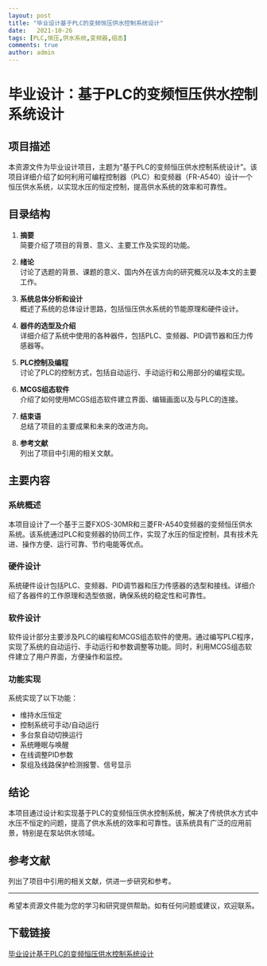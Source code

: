 ```yaml
---
layout: post
title: "毕业设计基于PLC的变频恒压供水控制系统设计"
date:   2021-10-26
tags: [PLC,恒压,供水系统,变频器,组态]
comments: true
author: admin
---
```

# 毕业设计：基于PLC的变频恒压供水控制系统设计

## 项目描述

本资源文件为毕业设计项目，主题为“基于PLC的变频恒压供水控制系统设计”。该项目详细介绍了如何利用可编程控制器（PLC）和变频器（FR-A540）设计一个恒压供水系统，以实现水压的恒定控制，提高供水系统的效率和可靠性。

## 目录结构

1. **摘要**  
   简要介绍了项目的背景、意义、主要工作及实现的功能。

2. **绪论**  
   讨论了选题的背景、课题的意义、国内外在该方向的研究概况以及本文的主要工作。

3. **系统总体分析和设计**  
   概述了系统的总体设计思路，包括恒压供水系统的节能原理和硬件设计。

4. **器件的选型及介绍**  
   详细介绍了系统中使用的各种器件，包括PLC、变频器、PID调节器和压力传感器等。

5. **PLC控制及编程**  
   讨论了PLC的控制方式，包括自动运行、手动运行和公用部分的编程实现。

6. **MCGS组态软件**  
   介绍了如何使用MCGS组态软件建立界面、编辑画面以及与PLC的连接。

7. **结束语**  
   总结了项目的主要成果和未来的改进方向。

8. **参考文献**  
   列出了项目中引用的相关文献。

## 主要内容

### 系统概述

本项目设计了一个基于三菱FXOS-30MR和三菱FR-A540变频器的变频恒压供水系统。该系统通过PLC和变频器的协同工作，实现了水压的恒定控制，具有技术先进、操作方便、运行可靠、节约电能等优点。

### 硬件设计

系统硬件设计包括PLC、变频器、PID调节器和压力传感器的选型和接线。详细介绍了各器件的工作原理和选型依据，确保系统的稳定性和可靠性。

### 软件设计

软件设计部分主要涉及PLC的编程和MCGS组态软件的使用。通过编写PLC程序，实现了系统的自动运行、手动运行和参数调整等功能。同时，利用MCGS组态软件建立了用户界面，方便操作和监控。

### 功能实现

系统实现了以下功能：
- 维持水压恒定
- 控制系统可手动/自动运行
- 多台泵自动切换运行
- 系统睡眠与唤醒
- 在线调整PID参数
- 泵组及线路保护检测报警、信号显示

## 结论

本项目通过设计和实现基于PLC的变频恒压供水控制系统，解决了传统供水方式中水压不恒定的问题，提高了供水系统的效率和可靠性。该系统具有广泛的应用前景，特别是在泵站供水领域。

## 参考文献

列出了项目中引用的相关文献，供进一步研究和参考。

---

希望本资源文件能为您的学习和研究提供帮助。如有任何问题或建议，欢迎联系。

## 下载链接

[毕业设计基于PLC的变频恒压供水控制系统设计](https://pan.quark.cn/s/ea16cd004618)